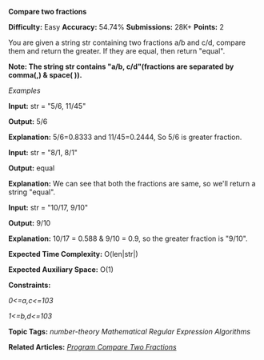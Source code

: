 **Compare two fractions**

**Difficulty:** Easy    **Accuracy:** 54.74%    **Submissions:** 28K+   **Points:** 2

You are given a string str containing two fractions a/b and c/d, compare them and return the greater. If they are equal, then return "equal".

**Note: The string str contains "a/b, c/d"(fractions are separated by comma(,) & space( )).** 

*Examples*

**Input:** str = "5/6, 11/45"

**Output:** 5/6

**Explanation:** 5/6=0.8333 and 11/45=0.2444, So 5/6 is greater fraction.

**Input:** str = "8/1, 8/1"

**Output:** equal

**Explanation:** We can see that both the fractions are same, so we'll return a string "equal".

**Input:** str = "10/17, 9/10"

**Output:** 9/10

**Explanation:** 10/17 = 0.588 & 9/10 = 0.9, so the greater fraction is "9/10".

**Expected Time Complexity:** O(len|str|)

**Expected Auxiliary Space:** O(1)

**Constraints:**

*0<=a,c<=103*

*1<=b,d<=103*

**Topic Tags:**
*number-theory   Mathematical    Regular Expression  Algorithms*

**Related Articles:**
[*Program Compare Two Fractions*](https://www.geeksforgeeks.org/program-compare-two-fractions/)